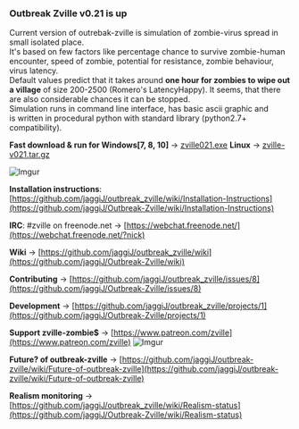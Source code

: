### Outbreak Zville v0.21 is up 

Current version of outrebak-zville is simulation of zombie-virus spread in small isolated place.  
It's based on few factors like percentage chance to survive zombie-human encounter, speed of zombie, 
potential for resistance, zombie behaviour, virus latency.  
Default values predict that it takes around __one hour for zombies to wipe out a village__ of size 
200-2500 (Romero's LatencyHappy). It seems, that there are also considerable chances it can be stopped.  
Simulation runs in command line interface, has basic ascii graphic and  
is written in procedural python with standard library (python2.7+ compatibility).  

**Fast download & run for Windows[7, 8, 10]** -> [zville021.exe](https://github.com/jaggiJ/Outbreak-Zville/releases/download/v0.21/zville021.exe)   **Linux** -> [zville-v021.tar.gz](https://github.com/jaggiJ/Outbreak-Zville/releases/download/v0.21/zville-v021.tar.gz)

![Imgur](https://i.imgur.com/d5SR4Qv.png)

**Installation instructions**: [https://github.com/jaggiJ/outbreak_zville/wiki/Installation-Instructions](https://github.com/jaggiJ/Outbreak-Zville/wiki/Installation-Instructions)

**IRC**: #zville on freenode.net -> [https://webchat.freenode.net/](https://webchat.freenode.net/?nick)

**Wiki** -> [https://github.com/jaggiJ/outbreak_zville/wiki](https://github.com/jaggiJ/Outbreak-Zville/wiki)

**Contributing** -> [https://github.com/jaggiJ/outbreak_zville/issues/8](https://github.com/jaggiJ/Outbreak-Zville/issues/8)

**Development** -> [https://github.com/jaggiJ/outbreak_zville/projects/1](https://github.com/jaggiJ/Outbreak-Zville/projects/1)  

**Support zville-zombie$** -> [https://www.patreon.com/zville](https://www.patreon.com/zville)    ![Imgur](https://i.imgur.com/S44353Z.png)  

**Future? of outbreak-zville** -> [https://github.com/jaggiJ/outbreak-zville/wiki/Future-of-outbreak-zville](https://github.com/jaggiJ/outbreak-zville/wiki/Future-of-outbreak-zville)

**Realism monitoring** -> [https://github.com/jaggiJ/outbreak_zville/wiki/Realism-status](https://github.com/jaggiJ/Outbreak-Zville/wiki/Realism-status)
